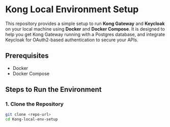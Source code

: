 # Kong Local Environment Setup

This repository provides a simple setup to run **Kong Gateway** and **Keycloak** on your local machine using **Docker** and **Docker Compose**. It is designed to help you get Kong Gateway running with a Postgres database, and integrate Keycloak for OAuth2-based authentication to secure your APIs.

## Prerequisites

- Docker
- Docker Compose

## Steps to Run the Environment

### 1. Clone the Repository

```bash
git clone <repo-url>
cd Kong-local-env-setup
```
